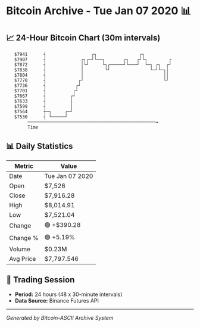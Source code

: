 # Bitcoin Archive - Tue Jan 07 2020 📊

## 📈 24-Hour Bitcoin Chart (30m intervals)

```
   $7941      ┤                 ┌┐                ┌┐           
   $7907      ┤             ┌┐┌─┘└──┐       ┌┐   ┌┘└┐        ┌ 
   $7872      ┤             │└┘     └┐┌─────┘└───┘  └─┐ ┌┐  ┌┘ 
   $7838      ┤             │        └┘               └─┘└─┐│  
   $7804      ┤             │                              ││  
   $7770      ┤            ┌┘                              └┘  
   $7736      ┤           ┌┘                                   
   $7701      ┤          ┌┘                                    
   $7667      ┤         ┌┘                                     
   $7633      ┤         │                                      
   $7599      ┤         │                                      
   $7564      ┼─┐     ┌─┘                                      
   $7530      ┤ └─────┘                                        
        ────────────────────────────────────────────────→
        Time
```

## 📊 Daily Statistics

| Metric | Value |
|--------|-------|
| Date | Tue Jan 07 2020 |
| Open | $7,526 |
| Close | $7,916.28 |
| High | $8,014.91 |
| Low | $7,521.04 |
| Change | 🟢 +$390.28 |
| Change % | 🟢 +5.19% |
| Volume | $0.23M |
| Avg Price | $7,797.546 |

## 📅 Trading Session

- **Period:** 24 hours (48 x 30-minute intervals)
- **Data Source:** Binance Futures API

---
*Generated by Bitcoin-ASCII Archive System*
